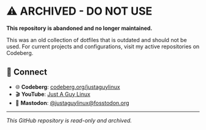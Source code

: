 # ⚠️ ARCHIVED - DO NOT USE

**This repository is abandoned and no longer maintained.**

This was an old collection of dotfiles that is outdated and should not be used. For current projects and configurations, visit my active repositories on Codeberg.

## 🤝 Connect

- 🌐 **Codeberg**: [codeberg.org/justaguylinux](https://codeberg.org/justaguylinux)
- 🎬 **YouTube**: [Just A Guy Linux](https://youtube.com/@justaguylinux)
- 🐘 **Mastodon**: [@justaguylinux@fosstodon.org](https://fosstodon.org/@justaguylinux)

---

*This GitHub repository is read-only and archived.*
